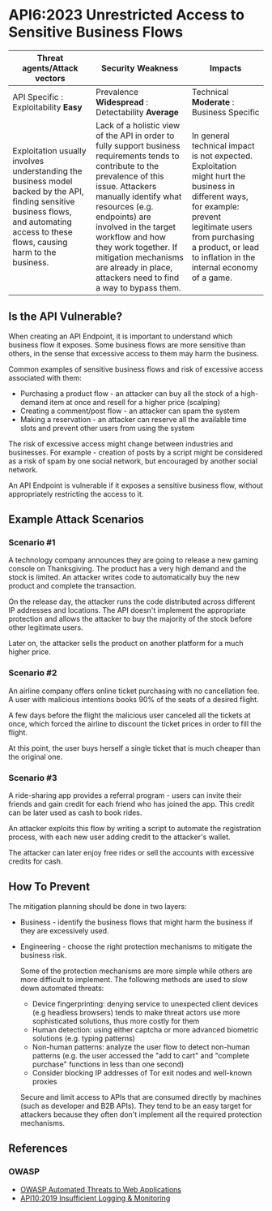 # API6:2023 Unrestricted Access to Sensitive Business Flows

| Threat agents/Attack vectors                                                                                                                                                            | Security Weakness                                                                                                                                                                                                                                                                                                                                               | Impacts                                                                                                                                                                                                                       |
| --------------------------------------------------------------------------------------------------------------------------------------------------------------------------------------- | --------------------------------------------------------------------------------------------------------------------------------------------------------------------------------------------------------------------------------------------------------------------------------------------------------------------------------------------------------------- | ----------------------------------------------------------------------------------------------------------------------------------------------------------------------------------------------------------------------------- |
| API Specific : Exploitability **Easy**                                                                                                                                                  | Prevalence **Widespread** : Detectability **Average**                                                                                                                                                                                                                                                                                                           | Technical **Moderate** : Business Specific                                                                                                                                                                                    |
| Exploitation usually involves understanding the business model backed by the API, finding sensitive business flows, and automating access to these flows, causing harm to the business. | Lack of a holistic view of the API in order to fully support business requirements tends to contribute to the prevalence of this issue. Attackers manually identify what resources (e.g. endpoints) are involved in the target workflow and how they work together. If mitigation mechanisms are already in place, attackers need to find a way to bypass them. | In general technical impact is not expected. Exploitation might hurt the business in different ways, for example: prevent legitimate users from purchasing a product, or lead to inflation in the internal economy of a game. |

## Is the API Vulnerable?

When creating an API Endpoint, it is important to understand which business flow
it exposes. Some business flows are more sensitive than others, in the sense
that excessive access to them may harm the business.

Common examples of sensitive business flows and risk of excessive access
associated with them:

- Purchasing a product flow - an attacker can buy all the stock of a high-demand
  item at once and resell for a higher price (scalping)
- Creating a comment/post flow - an attacker can spam the system
- Making a reservation - an attacker can reserve all the available time slots
  and prevent other users from using the system

The risk of excessive access might change between industries and businesses.
For example - creation of posts by a script might be considered as a risk of
spam by one social network, but encouraged by another social network.

An API Endpoint is vulnerable if it exposes a sensitive business flow, without
appropriately restricting the access to it.

## Example Attack Scenarios

### Scenario #1

A technology company announces they are going to release a new gaming console on
Thanksgiving. The product has a very high demand and the stock is limited. An
attacker writes code to automatically buy the new product and complete the
transaction.

On the release day, the attacker runs the code distributed across different IP
addresses and locations. The API doesn't implement the appropriate protection
and allows the attacker to buy the majority of the stock before other legitimate
users.

Later on, the attacker sells the product on another platform for a much higher
price.

### Scenario #2

An airline company offers online ticket purchasing with no cancellation fee. A
user with malicious intentions books 90% of the seats of a desired flight.

A few days before the flight the malicious user canceled all the tickets at
once, which forced the airline to discount the ticket prices in order to fill
the flight.

At this point, the user buys herself a single ticket that is much cheaper than
the original one.

### Scenario #3

A ride-sharing app provides a referral program - users can invite their friends
and gain credit for each friend who has joined the app. This credit can be later
used as cash to book rides.

An attacker exploits this flow by writing a script to automate the registration
process, with each new user adding credit to the attacker's wallet.

The attacker can later enjoy free rides or sell the accounts with excessive
credits for cash.

## How To Prevent

The mitigation planning should be done in two layers:

- Business - identify the business flows that might harm the business if they
  are excessively used.
- Engineering - choose the right protection mechanisms to mitigate the business
  risk.

  Some of the protection mechanisms are more simple while others are more
  difficult to implement. The following methods are used to slow down
  automated
  threats:
  - Device fingerprinting: denying service to unexpected client devices (e.g
    headless browsers) tends to make threat actors use more sophisticated
    solutions, thus more costly for them
  - Human detection: using either captcha or more advanced biometric solutions
    (e.g. typing patterns)
  - Non-human patterns: analyze the user flow to detect non-human patterns
    (e.g. the user accessed the "add to cart" and "complete purchase"
    functions in less than one second)
  - Consider blocking IP addresses of Tor exit nodes and well-known proxies

  Secure and limit access to APIs that are consumed directly by machines (such
  as developer and B2B APIs). They tend to be an easy target for attackers
  because they often don't implement all the required protection mechanisms.

## References

### OWASP

- [OWASP Automated Threats to Web Applications][1]
- [API10:2019 Insufficient Logging & Monitoring][2]

[1]: https://owasp.org/www-project-automated-threats-to-web-applications/
[2]: https://owasp.org/API-Security/editions/2019/en/0xaa-insufficient-logging-monitoring/
